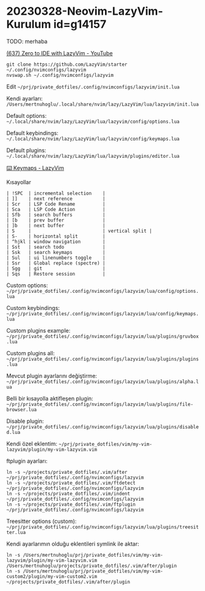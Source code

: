 
# 20230328-Neovim-LazyVim-Kurulum id=g14157

TODO: merhaba

[(637) Zero to IDE with LazyVim - YouTube](https://www.youtube.com/watch?v=N93cTbtLCIM&t=298s)

```
git clone https://github.com/LazyVim/starter ~/.config/nvimconfigs/lazyvim
nvswap.sh ~/.config/nvimconfigs/lazyvim
```

Edit `~/prj/private_dotfiles/.config/nvimconfigs/lazyvim/init.lua`

Kendi ayarları: `/Users/mertnuhoglu/.local/share/nvim/lazy/LazyVim/lua/lazyvim/init.lua`

Default options: `~/.local/share/nvim/lazy/LazyVim/lua/lazyvim/config/options.lua`

Default keybindings: `~/.local/share/nvim/lazy/LazyVim/lua/lazyvim/config/keymaps.lua`

Default plugins: `~/.local/share/nvim/lazy/LazyVim/lua/lazyvim/plugins/editor.lua`

[⌨️ Keymaps - LazyVim](https://www.lazyvim.org/keymaps)

Kısayollar

	| !SPC  | incremental selection    |
	| ]]    | next reference           |
	| Scr   | LSP Code Rename          |
	| Sca   | LSP Code Action          |
	| Sfb   | search buffers           |
	| [b    | prev buffer              |
	| ]b    | next buffer              |
	| S     |                          | vertical split |
	| S-    | horizontal split         |
	| ^hjkl | window navigation        |
	| Sst   | search todo              |
	| Ssk   | search keymaps           |
	| Sul   | ui linenumbers toggle    |
	| Ssr   | Global replace (spectre) |
	| Sgg   | git                      |
	| Sqs   | Restore session          |

Custom options: `~/prj/private_dotfiles/.config/nvimconfigs/lazyvim/lua/config/options.lua`

Custom keybindings: `~/prj/private_dotfiles/.config/nvimconfigs/lazyvim/lua/config/keymaps.lua`

Custom plugins example: `~/prj/private_dotfiles/.config/nvimconfigs/lazyvim/lua/plugins/gruvbox.lua`

Custom plugins all: `~/prj/private_dotfiles/.config/nvimconfigs/lazyvim/lua/plugins/plugins.lua`

Mevcut plugin ayarlarını değiştirme: `~/prj/private_dotfiles/.config/nvimconfigs/lazyvim/lua/plugins/alpha.lua`

Belli bir kısayolla aktifleşen plugin: `~/prj/private_dotfiles/.config/nvimconfigs/lazyvim/lua/plugins/file-browser.lua`

Disable plugin: `~/prj/private_dotfiles/.config/nvimconfigs/lazyvim/lua/plugins/disabled.lua`

Kendi özel eklentim: `~/prj/private_dotfiles/vim/my-vim-lazyvim/plugin/my-vim-lazyvim.vim`

ftplugin ayarları:

```
ln -s ~/projects/private_dotfiles/.vim/after ~/prj/private_dotfiles/.config/nvimconfigs/lazyvim 
ln -s ~/projects/private_dotfiles/.vim/ftdetect ~/prj/private_dotfiles/.config/nvimconfigs/lazyvim 
ln -s ~/projects/private_dotfiles/.vim/indent ~/prj/private_dotfiles/.config/nvimconfigs/lazyvim 
ln -s ~/projects/private_dotfiles/.vim/ftplugin ~/prj/private_dotfiles/.config/nvimconfigs/lazyvim 
```

Treesitter options (custom): `~/prj/private_dotfiles/.config/nvimconfigs/lazyvim/lua/plugins/treesitter.lua`

Kendi ayarlarımın olduğu eklentileri symlink ile aktar:

```
ln -s /Users/mertnuhoglu/prj/private_dotfiles/vim/my-vim-lazyvim/plugin/my-vim-lazyvim.vim /Users/mertnuhoglu/projects/private_dotfiles/.vim/after/plugin
ln -s /Users/mertnuhoglu/prj/private_dotfiles/vim/my-vim-custom2/plugin/my-vim-custom2.vim ~/projects/private_dotfiles/.vim/after/plugin
```


